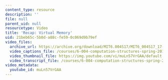 ```yaml
---
content_type: resource
description: ''
file: null
parent_uid: null
resourcetype: Video
title: 'Recap: Virtual Memory'
uid: 21beb65c-5b0d-a88c-fe59-0c069d9b79ef
video_files:
  archive_url: https://archive.org/download/MIT6.004S17/MIT6_004S17_17-02-01_300k.mp4
  video_captions_file: /courses/6-004-computation-structures-spring-2017/15b18dbc70615a529e7d4204b6e272d1_muLn57VrGAA.vtt
  video_thumbnail_file: https://img.youtube.com/vi/muLn57VrGAA/default.jpg
  video_transcript_file: /courses/6-004-computation-structures-spring-2017/3b65d1fe754bcb9e2ecb3982b90f7285_muLn57VrGAA.pdf
video_metadata:
  youtube_id: muLn57VrGAA
---
```

